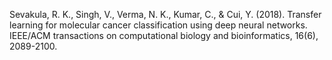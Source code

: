 Sevakula, R. K., Singh, V., Verma, N. K., Kumar, C., & Cui, Y. (2018). Transfer learning for molecular cancer classification using deep neural networks. IEEE/ACM transactions on computational biology and bioinformatics, 16(6), 2089-2100.
